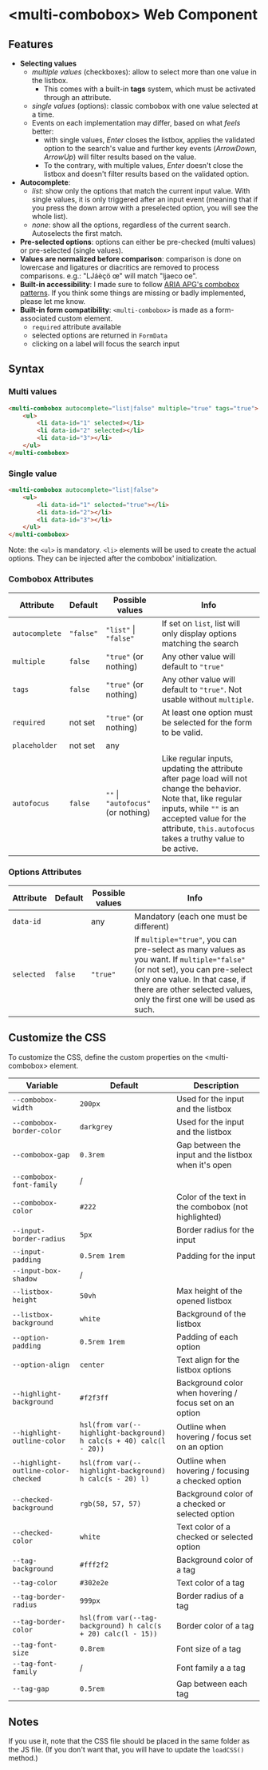 # \<multi-combobox\> Web Component

## Features

-   **Selecting values**
    -   _multiple values_ (checkboxes): allow to select more than one value in the listbox.
        -   This comes with a built-in **tags** system, which must be activated through an attribute.
    -   _single values_ (options): classic combobox with one value selected at a time.
    -   Events on each implementation may differ, based on what _feels_ better:
        -   with single values, _Enter_ closes the listbox, applies the validated option to the search's value and further key events (_ArrowDown_, _ArrowUp_) will filter results based on the value.
        -   To the contrary, with multiple values, _Enter_ doesn't close the listbox and doesn't filter results based on the validated option.
-   **Autocomplete**:
    -   _list_: show only the options that match the current input value. With single values, it is only triggered after an input event (meaning that if you press the down arrow with a preselected option, you will see the whole list).
    -   _none_: show all the options, regardless of the current search. Autoselects the first match.
-   **Pre-selected options**: options can either be pre-checked (multi values) or pre-selected (single values).
-   **Values are normalized before comparison**: comparison is done on lowercase and ligatures or diacritics are removed to process comparisons. e.g.: "Ǉáèçö œ" will match "ljaeco oe".
-   **Built-in accessibility**: I made sure to follow [ARIA APG's combobox patterns](https://www.w3.org/WAI/ARIA/apg/patterns/combobox/). If you think some things are missing or badly implemented, please let me know.
-   **Built-in form compatibility**: `<multi-combobox>` is made as a form-associated custom element.
    -   `required` attribute available
    -   selected options are returned in `FormData`
    -   clicking on a label will focus the search input

## Syntax

### Multi values

```html
<multi-combobox autocomplete="list|false" multiple="true" tags="true">
    <ul>
        <li data-id="1" selected></li>
        <li data-id="2" selected></li>
        <li data-id="3"></li>
    </ul>
</multi-combobox>
```

### Single value

```html
<multi-combobox autocomplete="list|false">
    <ul>
        <li data-id="1" selected="true"></li>
        <li data-id="2"></li>
        <li data-id="3"></li>
    </ul>
</multi-combobox>
```

Note: the `<ul>` is mandatory.
`<li>` elements will be used to create the actual options. They can be injected after the combobox' initialization.

### Combobox Attributes

| Attribute      | Default   | Possible values                    | Info                                                                                                                                                                                                                             |
| -------------- | --------- | ---------------------------------- | -------------------------------------------------------------------------------------------------------------------------------------------------------------------------------------------------------------------------------- |
| `autocomplete` | `"false"` | `"list"` \| `"false"`              | If set on `list`, list will only display options matching the search                                                                                                                                                             |
| `multiple`     | `false`   | `"true"` (or nothing)              | Any other value will default to `"true"`                                                                                                                                                                                         |
| `tags`         | `false`   | `"true"` (or nothing)              | Any other value will default to `"true"`. Not usable without `multiple`.                                                                                                                                                         |
| `required`     | not set   | `"true"` (or nothing)              | At least one option must be selected for the form to be valid.                                                                                                                                                                   |
| `placeholder`  | not set   | any                                |                                                                                                                                                                                                                                  |
| `autofocus`    | `false`   | `""` \| `"autofocus"` (or nothing) | Like regular inputs, updating the attribute after page load will not change the behavior. Note that, like regular inputs, while `""` is an accepted value for the attribute, `this.autofocus` takes a truthy value to be active. |

### Options Attributes

| Attribute  | Default | Possible values | Info                                                                                                                                                                                                                                   |
| ---------- | ------- | --------------- | -------------------------------------------------------------------------------------------------------------------------------------------------------------------------------------------------------------------------------------- |
| `data-id`  |         | any             | Mandatory (each one must be different)                                                                                                                                                                                                 |
| `selected` | `false` | `"true"`        | If `multiple="true"`, you can pre-select as many values as you want. If `multiple="false"` (or not set), you can pre-select only one value. In that case, if there are other selected values, only the first one will be used as such. |

## Customize the CSS

To customize the CSS, define the custom properties on the \<multi-combobox\> element.

| Variable                            | Default                                                             | Description                                             |
| ----------------------------------- | ------------------------------------------------------------------- | ------------------------------------------------------- |
| `--combobox-width`                  | `200px`                                                             | Used for the input and the listbox                      |
| `--combobox-border-color`           | `darkgrey`                                                          | Used for the input and the listbox                      |
| `--combobox-gap`                    | `0.3rem`                                                            | Gap between the input and the listbox when it's open    |
| `--combobox-font-family`            | /                                                                   |                                                         |
| `--combobox-color`                  | `#222`                                                              | Color of the text in the combobox (not highlighted)     |
| `--input-border-radius`             | `5px`                                                               | Border radius for the input                             |
| `--input-padding`                   | `0.5rem 1rem`                                                       | Padding for the input                                   |
| `--input-box-shadow`                | /                                                                   |                                                         |
| `--listbox-height`                  | `50vh`                                                              | Max height of the opened listbox                        |
| `--listbox-background`              | `white`                                                             | Background of the listbox                               |
| `--option-padding`                  | `0.5rem 1rem`                                                       | Padding of each option                                  |
| `--option-align`                    | `center`                                                            | Text align for the listbox options                      |
| `--highlight-background`            | `#f2f3ff`                                                           | Background color when hovering / focus set on an option |
| `--highlight-outline-color`         | `hsl(from var(--highlight-background) h calc(s + 40) calc(l - 20))` | Outline when hovering / focus set on an option          |
| `--highlight-outline-color-checked` | `hsl(from var(--highlight-background) h calc(s - 20) l)`            | Outline when hovering / focusing a checked option       |
| `--checked-background`              | `rgb(58, 57, 57)`                                                   | Background color of a checked or selected option        |
| `--checked-color`                   | `white`                                                             | Text color of a checked or selected option              |
| `--tag-background`                  | `#fff2f2`                                                           | Background color of a tag                               |
| `--tag-color`                       | `#302e2e`                                                           | Text color of a tag                                     |
| `--tag-border-radius`               | `999px`                                                             | Border radius of a tag                                  |
| `--tag-border-color`                | `hsl(from var(--tag-background) h calc(s + 20) calc(l - 15))`       | Border color of a tag                                   |
| `--tag-font-size`                   | `0.8rem`                                                            | Font size of a tag                                      |
| `--tag-font-family`                 | /                                                                   | Font family a a tag                                     |
| `--tag-gap`                         | `0.5rem`                                                            | Gap between each tag                                    |

## Notes

If you use it, note that the CSS file should be placed in the same folder as the JS file. (If you don't want that, you will have to update the `loadCSS()` method.)
